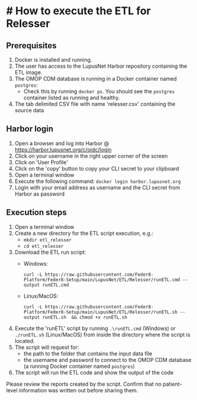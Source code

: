 # # How to execute the ETL for Relesser

## Prerequisites
1. Docker is installed and running.
2. The user has access to the LupusNet Harbor repository containing the ETL image.
3. The OMOP CDM database is running in a Docker container named `postgres`:
   * Check this by running `docker ps`. You should see the `postgres` container listed as running and healthy.
4. The tab delimited CSV file with name 'relesser.csv' containing the source data 

## Harbor login
1. Open a browser and log into Harbor @ https://harbor.lupusnet.org/c/oidc/login
2. Click on your username in the right upper corner of the screen
3. Click on 'User Profile'
4. Click on the 'copy' button to copy your CLI secret to your clipboard 
5. Open a terminal window
6. Execute the following command: `docker login harbor.lupusnet.org`
7. Login with your email address as username and the CLI secret from Harbor as password

## Execution steps
1. Open a terminal window 
2. Create a new directory for the ETL script execution, e.g.:
   * `mkdir etl_relesser`
   * `cd etl_relesser`
2. Download the ETL run script:
   * Windows:  
   
      `curl -L https://raw.githubusercontent.com/Feder8-Platform/Feder8-Setup/main/LupusNet/ETL/Relesser/runETL.cmd --output runETL.cmd`
   * Linux/MacOS: 
   
      `curl -L https://raw.githubusercontent.com/Feder8-Platform/Feder8-Setup/main/LupusNet/ETL/Relesser/runETL.sh --output runETL.sh  && chmod +x runETL.sh`
3. Execute the 'runETL' script by running `.\runETL.cmd` (Windows) or `./runETL.sh` (Linux/MacOS) from inside the directory where the script is located.
4. The script will request for:
    * the path to the folder that contains the input data file
    * the username and password to connect to the OMOP CDM database (a running Docker container named `postgres`)
5. The script will run the ETL code and show the output of the code

Please review the reports created by the script. Confirm that no patient-level information was written out before sharing them.

